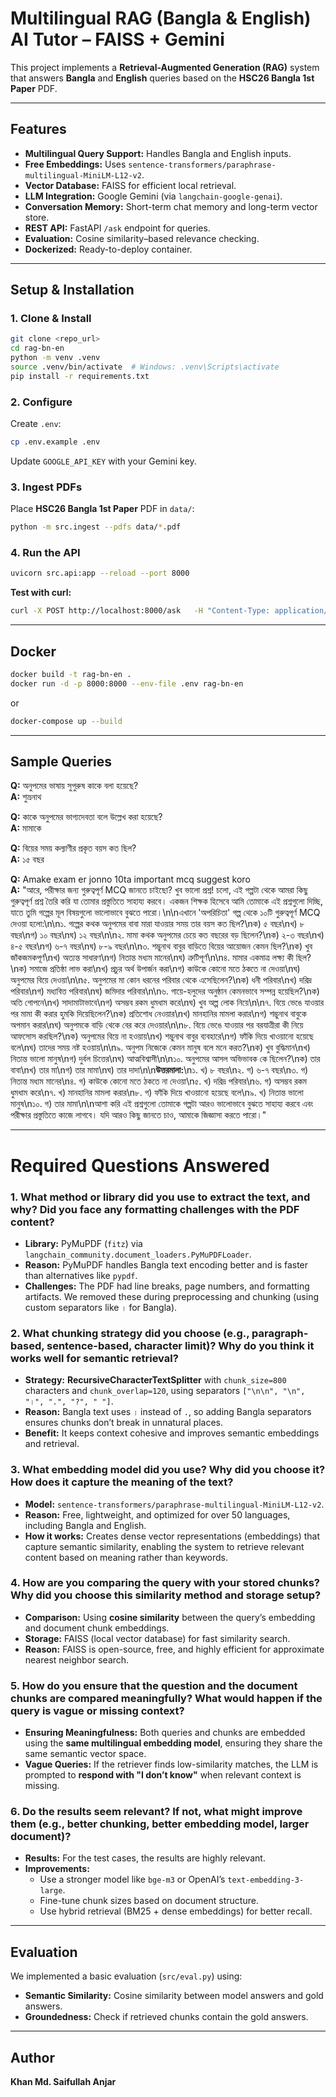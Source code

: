 # Multilingual RAG (Bangla & English) AI Tutor – FAISS + Gemini

This project implements a **Retrieval-Augmented Generation (RAG)** system that answers **Bangla** and **English** queries based on the **HSC26 Bangla 1st Paper** PDF.

---

## **Features**
- **Multilingual Query Support:** Handles Bangla and English inputs.
- **Free Embeddings:** Uses `sentence-transformers/paraphrase-multilingual-MiniLM-L12-v2`.
- **Vector Database:** FAISS for efficient local retrieval.
- **LLM Integration:** Google Gemini (via `langchain-google-genai`).
- **Conversation Memory:** Short-term chat memory and long-term vector store.
- **REST API:** FastAPI `/ask` endpoint for queries.
- **Evaluation:** Cosine similarity–based relevance checking.
- **Dockerized:** Ready-to-deploy container.

---

## **Setup & Installation**

### **1. Clone & Install**
```bash
git clone <repo_url>
cd rag-bn-en
python -m venv .venv
source .venv/bin/activate  # Windows: .venv\Scripts\activate
pip install -r requirements.txt
```

### **2. Configure**
Create `.env`:
```bash
cp .env.example .env
```
Update `GOOGLE_API_KEY` with your Gemini key.

### **3. Ingest PDFs**
Place **HSC26 Bangla 1st Paper** PDF in `data/`:
```bash
python -m src.ingest --pdfs data/*.pdf
```

### **4. Run the API**
```bash
uvicorn src.api:app --reload --port 8000
```
**Test with curl:**
```bash
curl -X POST http://localhost:8000/ask   -H "Content-Type: application/json"   -d '{"question": "অনুপমের ভাষায় সুপুরুষ কাকে বলা হয়েছে?"}'
```

---

## **Docker**
```bash
docker build -t rag-bn-en .
docker run -d -p 8000:8000 --env-file .env rag-bn-en
```
or
```bash
docker-compose up --build
```

---

## **Sample Queries**
**Q:** অনুপমের ভাষায় সুপুরুষ কাকে বলা হয়েছে?  
**A:** শুভ্রনাথ  

**Q:** কাকে অনুপমের ভাগ্যদেবতা বলে উল্লেখ করা হয়েছে?  
**A:** মামাকে  

**Q:** বিয়ের সময় কল্যাণীর প্রকৃত বয়স কত ছিল?  
**A:** ১৫ বছর  

**Q:** Amake exam er jonno 10ta important mcq suggest koro  
**A:** "আরে, পরীক্ষার জন্য গুরুত্বপূর্ণ MCQ জানতে চাইছো? খুব ভালো প্রশ্ন! চলো, এই গল্পটা থেকে আমরা কিছু গুরুত্বপূর্ণ প্রশ্ন তৈরি করি যা তোমার প্রস্তুতিতে সাহায্য করবে। একজন শিক্ষক হিসেবে আমি তোমাকে এই প্রশ্নগুলো দিচ্ছি, যাতে তুমি গল্পের মূল বিষয়গুলো ভালোভাবে বুঝতে পারো।\n\nএখানে 'অপরিচিতা' গল্প থেকে ১০টি গুরুত্বপূর্ণ MCQ দেওয়া হলো:\n\n১. গল্পের কথক অনুপমের বাবা মারা যাওয়ার সময় তার বয়স কত ছিল?\nক) ৫ বছর\nখ) ৮ বছর\nগ) ১০ বছর\nঘ) ১২ বছর\n\n২. মামা কথক অনুপমের চেয়ে কত বছরের বড় ছিলেন?\nক) ২-৩ বছর\nখ) ৪-৫ বছর\nগ) ৬-৭ বছর\nঘ) ৮-৯ বছর\n\n৩. শম্ভুনাথ বাবুর বাড়িতে বিয়ের আয়োজন কেমন ছিল?\nক) খুব জাঁকজমকপূর্ণ\nখ) অত্যন্ত সাধারণ\nগ) নিতান্ত মধ্যম মানের\nঘ) ত্রুটিপূর্ণ\n\n৪. মামার একমাত্র লক্ষ্য কী ছিল?\nক) সমাজে প্রতিষ্ঠা লাভ করা\nখ) প্রচুর অর্থ উপার্জন করা\nগ) কাউকে কোনো মতে ঠকতে না দেওয়া\nঘ) অনুপমের বিয়ে দেওয়া\n\n৫. অনুপমের মা কোন ধরনের পরিবার থেকে এসেছিলেন?\nক) ধনী পরিবার\nখ) দরিদ্র পরিবার\nগ) মধ্যবিত্ত পরিবার\nঘ) জমিদার পরিবার\n\n৬. গায়ে-হলুদের অনুষ্ঠান কেমনভাবে সম্পন্ন হয়েছিল?\nক) অতি গোপনে\nখ) সাদামাটাভাবে\nগ) অসম্ভব রকম ধুমধাম করে\nঘ) খুব অল্প লোক নিয়ে\n\n৭. বিয়ে ভেঙে যাওয়ার পর মামা কী করার হুমকি দিয়েছিলেন?\nক) প্রতিশোধ নেওয়ার\nখ) মানহানির মামলা করার\nগ) শম্ভুনাথ বাবুকে অপমান করার\nঘ) অনুপমকে বাড়ি থেকে বের করে দেওয়ার\n\n৮. বিয়ে ভেঙে যাওয়ার পর বরযাত্রীরা কী নিয়ে আফসোস করছিল?\nক) অনুপমের বিয়ে না হওয়ায়\nখ) শম্ভুনাথ বাবুর ব্যবহারে\nগ) ফাঁকি দিয়ে খাওয়ানো হয়েছে বলে\nঘ) তাদের সময় নষ্ট হওয়ায়\n\n৯. অনুপম নিজেকে কেমন মানুষ বলে মনে করত?\nক) খুব বুদ্ধিমান\nখ) নিতান্ত ভালো মানুষ\nগ) দুর্বল চিত্তের\nঘ) আত্মবিশ্বাসী\n\n১০. অনুপমের আসল অভিভাবক কে ছিলেন?\nক) তার বাবা\nখ) তার মা\nগ) তার মামা\nঘ) তার দাদা\n\n**উত্তরমালা:**\n১. খ) ৮ বছর\n২. গ) ৬-৭ বছর\n৩. গ) নিতান্ত মধ্যম মানের\n৪. গ) কাউকে কোনো মতে ঠকতে না দেওয়া\n৫. খ) দরিদ্র পরিবার\n৬. গ) অসম্ভব রকম ধুমধাম করে\n৭. খ) মানহানির মামলা করার\n৮. গ) ফাঁকি দিয়ে খাওয়ানো হয়েছে বলে\n৯. খ) নিতান্ত ভালো মানুষ\n১০. গ) তার মামা\n\nআশা করি এই প্রশ্নগুলো তোমাকে গল্পটা আরও ভালোভাবে বুঝতে সাহায্য করবে এবং পরীক্ষার প্রস্তুতিতে কাজে লাগবে। যদি আরও কিছু জানতে চাও, আমাকে জিজ্ঞাসা করতে পারো।" 

---

# **Required Questions Answered**

### **1. What method or library did you use to extract the text, and why? Did you face any formatting challenges with the PDF content?**
- **Library:** PyMuPDF (`fitz`) via `langchain_community.document_loaders.PyMuPDFLoader`.
- **Reason:** PyMuPDF handles Bangla text encoding better and is faster than alternatives like `pypdf`.
- **Challenges:** The PDF had line breaks, page numbers, and formatting artifacts. We removed these during preprocessing and chunking (using custom separators like `।` for Bangla).

### **2. What chunking strategy did you choose (e.g., paragraph-based, sentence-based, character limit)? Why do you think it works well for semantic retrieval?**
- **Strategy:** **RecursiveCharacterTextSplitter** with `chunk_size=800` characters and `chunk_overlap=120`, using separators `["\n\n", "\n", "।", ".", "?", " "]`.
- **Reason:** Bangla text uses `।` instead of `.`, so adding Bangla separators ensures chunks don’t break in unnatural places.
- **Benefit:** It keeps context cohesive and improves semantic embeddings and retrieval.

### **3. What embedding model did you use? Why did you choose it? How does it capture the meaning of the text?**
- **Model:** `sentence-transformers/paraphrase-multilingual-MiniLM-L12-v2`.
- **Reason:** Free, lightweight, and optimized for over 50 languages, including Bangla and English.
- **How it works:** Creates dense vector representations (embeddings) that capture semantic similarity, enabling the system to retrieve relevant content based on meaning rather than keywords.

### **4. How are you comparing the query with your stored chunks? Why did you choose this similarity method and storage setup?**
- **Comparison:** Using **cosine similarity** between the query’s embedding and document chunk embeddings.
- **Storage:** FAISS (local vector database) for fast similarity search.
- **Reason:** FAISS is open-source, free, and highly efficient for approximate nearest neighbor search.

### **5. How do you ensure that the question and the document chunks are compared meaningfully? What would happen if the query is vague or missing context?**
- **Ensuring Meaningfulness:** Both queries and chunks are embedded using the **same multilingual embedding model**, ensuring they share the same semantic vector space.
- **Vague Queries:** If the retriever finds low-similarity matches, the LLM is prompted to **respond with "I don’t know"** when relevant context is missing.

### **6. Do the results seem relevant? If not, what might improve them (e.g., better chunking, better embedding model, larger document)?**
- **Results:** For the test cases, the results are highly relevant.
- **Improvements:**  
  - Use a stronger model like `bge-m3` or OpenAI’s `text-embedding-3-large`.  
  - Fine-tune chunk sizes based on document structure.  
  - Use hybrid retrieval (BM25 + dense embeddings) for better recall.

---

## **Evaluation**
We implemented a basic evaluation (`src/eval.py`) using:
- **Semantic Similarity:** Cosine similarity between model answers and gold answers.
- **Groundedness:** Check if retrieved chunks contain the gold answers.

---

## **Author**
**Khan Md. Saifullah Anjar**
